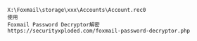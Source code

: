 	X:\Foxmail\storage\xxx\Accounts\Account.rec0
	使用
	Foxmail Password Decryptor解密
	https://securityxploded.com/foxmail-password-decryptor.php